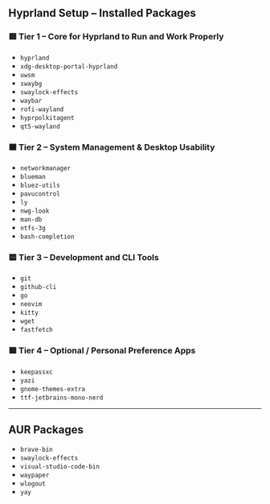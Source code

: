 ## Hyprland Setup – Installed Packages

### 🟥 Tier 1 – Core for Hyprland to Run and Work Properly
- `hyprland`
- `xdg-desktop-portal-hyprland`
- `uwsm`
- `swaybg`
- `swaylock-effects`
- `waybar`
- `rofi-wayland`
- `hyprpolkitagent`
- `qt5-wayland`

### 🟧 Tier 2 – System Management & Desktop Usability
- `networkmanager`
- `blueman`
- `bluez-utils`
- `pavucontrol`
- `ly`
- `nwg-look`
- `man-db`
- `ntfs-3g`
- `bash-completion`

### 🟨 Tier 3 – Development and CLI Tools
- `git`
- `github-cli`
- `go`
- `neovim`
- `kitty`
- `wget`
- `fastfetch`

### 🟩 Tier 4 – Optional / Personal Preference Apps
- `keepassxc`
- `yazi`
- `gnome-themes-extra`
- `ttf-jetbrains-mono-nerd`

---

## AUR Packages
- `brave-bin`
- `swaylock-effects`
- `visual-studio-code-bin`
- `waypaper`
- `wlogout`
- `yay`